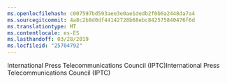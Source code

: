 ```yaml
---
ms.openlocfilehash: c007597bd593aee3e0ae1dedb2f0b6a2448da7a4
ms.sourcegitcommit: 4a8c2b8d0df44142728b68ebc842575840476f6d
ms.translationtype: MT
ms.contentlocale: es-ES
ms.lasthandoff: 03/28/2019
ms.locfileid: "25704792"
---
```

<span data-ttu-id="2794b-101">International Press Telecommunications Council (IPTC)</span><span class="sxs-lookup"><span data-stu-id="2794b-101">International Press Telecommunications Council (IPTC)</span></span>